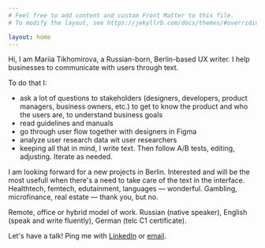 ```yaml
---
# Feel free to add content and custom Front Matter to this file.
# To modify the layout, see https://jekyllrb.com/docs/themes/#overriding-theme-defaults

layout: home
---
```


Hi, I am Mariia Tikhomirova, a Russian-born, Berlin-based UX writer. I help businesses to communicate with users through text.

To do that I:
- ask a lot of questions to stakeholders (designers, developers, product managers, business owners, etc.) to get to know the product and who the users are, to understand business goals
- read guidelines and manuals
- go through user flow together with designers in Figma
- analyze user research data wit user researchers
- keeping all that in mind, I write text. Then follow A/B tests, editing, adjusting. Iterate as needed.

I am looking forward for a new projects in Berlin. Interested and will be the most usefull when there's a need to take care of the text in the interface. Healthtech, femtech, edutainment, languages — wonderful. Gambling, microfinance, real estate — thank you, but no.

Remote, office or hybrid model of work. Russian (native speaker), English (speak and write fluently), German (telc C1 certificate).

Let's have a talk! Ping me with [LinkedIn](https://www.linkedin.com/in/mariiatikhomirova/) or [email](mailto:uxwrtr@gmail.com).